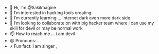- 👋 Hi, I’m @Sakilmagine 
- 👀 I’m interested in hacking tools creating 
- 🌱 I’m currently learning ... internet dark even more dark side
- 💞️ I’m looking to collaborate on with big hacker team where i can use my skill for devil or may be normal work
- 📫 How to reach me ... i am devil
- 😄 Pronouns: ...
- ⚡ Fun fact: i am singer ,  

<!---
Sakilmagine/Sakilmagine is a ✨ special ✨ repository because its `README.md` (this file) appears on your GitHub profile.
You can click the Preview link to take a look at your changes.
--->
